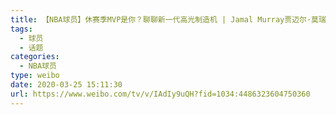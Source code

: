 ```yaml
---
title: 【NBA球员】休赛季MVP是你？聊聊新一代高光制造机 | Jamal Murray贾迈尔·莫瑞
tags:
  - 球员
  - 话题
categories:
  - NBA球员
type: weibo
date: 2020-03-25 15:11:30
url: https://www.weibo.com/tv/v/IAdIy9uQH?fid=1034:4486323604750360
---
```


<!-- more -->